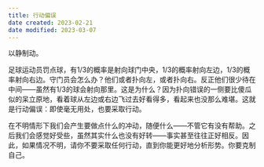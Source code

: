 ```yaml
---
title: 行动偏误
date created: 2023-02-21
date modified: 2023-03-07
---
```


以静制动。

足球运动员罚点球，有1/3的概率是射向球门中央，1/3的概率射向左边，1/3的概率射向右边。守门员会怎么办？他们或者扑向左，或者扑向右。反正他们很少待在中间——虽然有1/3的球会射向那里。这是为什么？因为扑向错误的一侧要比傻瓜似的呆立原地，看着球从左边或右边飞过去好看得多，看起来也没那么难堪。这就是行动偏误：即使毫无用处，也要采取行动。

在不明情形下我们会产生要做点什么的冲动，随便什么——不管它有没有帮助。之后我们会感觉好受些，虽然其实什么也没有好转——事实甚至往往正好相反。因此，如果情况不明，请你不要采取任何行动，直到你能更好地分析形势。你要克制自己。
